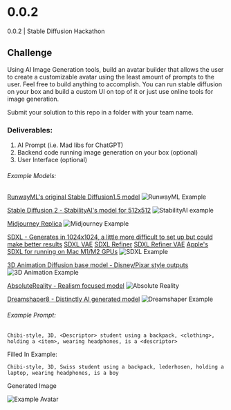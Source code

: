 # 0.0.2
0.0.2 | Stable Diffusion Hackathon

## Challenge

Using AI Image Generation tools, build an avatar builder that allows the user to create a customizable avatar using the least amount of prompts to the user. Feel free to build anything to accomplish. You can run stable diffusion on your box and build a custom UI on top of it or just use online tools for image generation.


Submit your solution to this repo in a folder with your team name.


### Deliverables:
1. AI Prompt (i.e. Mad libs for ChatGPT)
2. Backend code running image generation on your box (optional)
3. User Interface (optional)

###### Example Models:
[RunwayML's original Stable Diffusion1.5 model](https://huggingface.co/runwayml/stable-diffusion-v1-5/resolve/main/v1-5-pruned-emaonly.safetensors)
![RunwayML Example](./assets/runwayml_example.png)

[Stable Diffusion 2 - StabilityAI's model for 512x512](https://huggingface.co/stabilityai/stable-diffusion-2-base/resolve/main/512-base-ema.safetensors)
![StabilityAI example](./assets/stabilityai_example.png)

[Midjourney Replica](https://huggingface.co/Joeythemonster/anything-midjourney-v-4-1/resolve/main/ANYTHING_MIDJOURNEY_V_4.1.safetensors)
![Midjourney Example](./assets/midjourney_example.png)

[SDXL - Generates in 1024x1024, a little more difficult to set up but could make better results](https://huggingface.co/stabilityai/stable-diffusion-xl-base-1.0/resolve/main/sd_xl_base_1.0.safetensors)
[SDXL VAE](https://huggingface.co/stabilityai/stable-diffusion-xl-base-1.0/resolve/main/sd_xl_base_1.0_0.9vae.safetensors)
[SDXL Refiner](https://huggingface.co/stabilityai/stable-diffusion-xl-refiner-1.0/resolve/main/sd_xl_refiner_1.0.safetensors)
[SDXL Refiner VAE](https://huggingface.co/stabilityai/stable-diffusion-xl-refiner-1.0/resolve/main/sd_xl_refiner_1.0_0.9vae.safetensors)
[Apple's SDXL for running on Mac M1/M2 GPUs](https://huggingface.co/apple/coreml-stable-diffusion-xl-base/resolve/main/coreml-stable-diffusion-xl-base_original_compiled.zip)
![SDXL Example](./assets/SDXL_example.png)

[3D Animation Diffusion base model - Disney/Pixar style outputs](https://civitai.com/api/download/models/128046)
![3D Animation Example](./assets/3danimation_example.png)

[AbsoluteReality - Realism focused model](https://civitai.com/api/download/models/132760)
![Absolute Reality](./assets/absolutereality_example.png)

[Dreamshaper8 - Distinctly AI generated model](https://civitai.com/api/download/models/128713)
![Dreamshaper Example](./assets/dreamshaper_example.png)

###### Example Prompt:

```Chibi-style, 3D, <Descriptor> student using a backpack, <clothing>, holding a <item>, wearing headphones, is a <descriptor>```

Filled In Example:

```Chibi-style, 3D, Swiss student using a backpack, lederhosen, holding a laptop, wearing headphones, is a boy```

Generated Image

![Example Avatar](./assets/example_avatar.jpeg)
